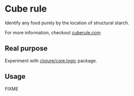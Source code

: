 # Cube rule

Identify any food purely by the location of structural starch.

For more information, checkout [cuberule.com](http://cuberule.com/)

## Real purpose

Experiment with [clojure/core.logic](https://github.com/clojure/core.logic) package.

## Usage

FIXME
